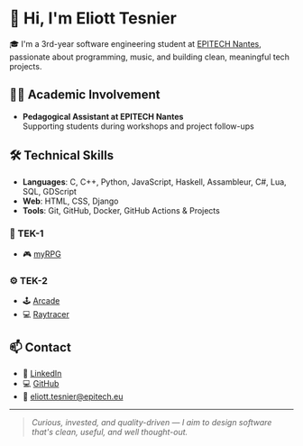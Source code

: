 # 👋 Hi, I'm Eliott Tesnier

🎓 I'm a 3rd-year software engineering student at [EPITECH Nantes](https://www.epitech.eu/), passionate about programming, music, and building clean, meaningful tech projects.

## 👨‍🏫 Academic Involvement

- **Pedagogical Assistant at EPITECH Nantes**  
  Supporting students during workshops and project follow-ups

## 🛠️ Technical Skills

- **Languages**: C, C++, Python, JavaScript, Haskell, Assambleur, C#, Lua, SQL, GDScript  
- **Web**: HTML, CSS, Django  
- **Tools**: Git, GitHub, Docker, GitHub Actions & Projects

### 🧱 TEK-1
- 🎮 [myRPG](https://github.com/eliotttesnier/myRPG)

### ⚙️ TEK-2
- 🕹️ [Arcade](https://github.com/eliotttesnier/Arcade)  
- 💻 [Raytracer](https://github.com/eliotttesnier/RayTracer)

## 📫 Contact

- 💼 [LinkedIn](https://www.linkedin.com/in/eliott-tesnier/)  
- 💻 [GitHub](https://github.com/eliotttesnier)  
- 📧 eliott.tesnier@epitech.eu

---

> *Curious, invested, and quality-driven — I aim to design software that's clean, useful, and well thought-out.*
